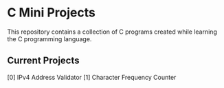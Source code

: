 # C Mini Projects

This repository contains a collection of C programs created while learning the C programming language.

## Current Projects

[0] IPv4 Address Validator
[1] Character Frequency Counter 